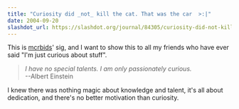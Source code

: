 ```yaml
---
title: "Curiosity did _not_ kill the cat. That was the car  >:|"
date: 2004-09-20
slashdot_url: https://slashdot.org/journal/84305/curiosity-did-not-kill-the-cat-that-was-the-car-
---
```


<p>This is <a href="http://slashdot.org/~mcrbids">mcrbids</a>' sig, and I want to show this to all my friends who have ever said "I'm just curious about stuff".</p>
<blockquote><div><p> <i>I have no special talents. I am only passionately curious.</i><br>--Albert Einstein</p></div></blockquote>
<p>I knew there was nothing magic about knowledge and talent, it's all about dedication, and there's no better motivation than curiosity.</p>


